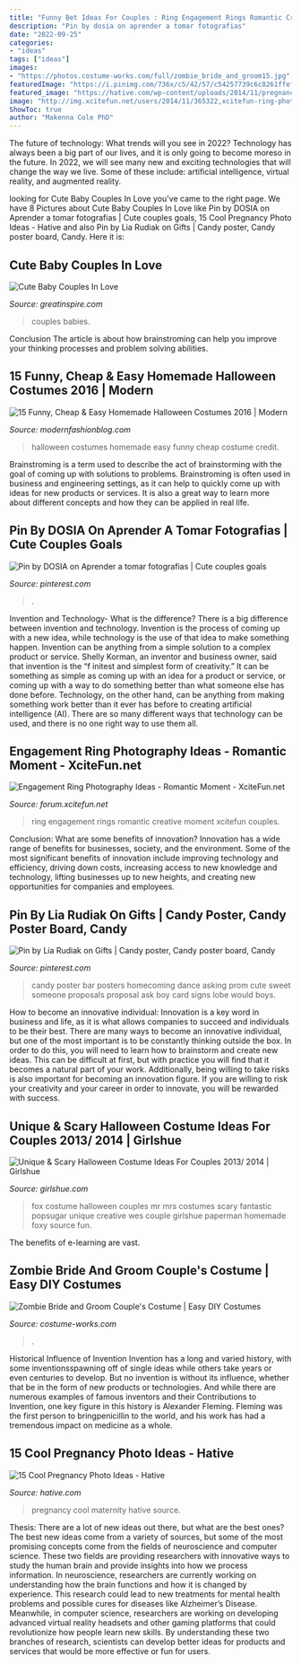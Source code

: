 ```yaml
---
title: "Funny Bet Ideas For Couples : Ring Engagement Rings Romantic Creative Moment Xcitefun Couples"
description: "Pin by dosia on aprender a tomar fotografias"
date: "2022-09-25"
categories:
- "ideas"
tags: ["ideas"]
images:
- "https://photos.costume-works.com/full/zombie_bride_and_groom15.jpg"
featuredImage: "https://i.pinimg.com/736x/c5/42/57/c54257739c6c8261ffefc7de17f98d0e--dance-posters-homecoming-ideas.jpg"
featured_image: "https://hative.com/wp-content/uploads/2014/11/pregnancy-photo-ideas/11-cool-pregnancy-photo-ideas.jpg"
image: "http://img.xcitefun.net/users/2014/11/365322,xcitefun-ring-photography-2.jpg"
ShowToc: true
author: "Makenna Cole PhD"
---
```



The future of technology: What trends will you see in 2022?
Technology has always been a big part of our lives, and it is only going to become moreso in the future. In 2022, we will see many new and exciting technologies that will change the way we live. Some of these include: artificial intelligence, virtual reality, and augmented reality.

	

		
looking for Cute Baby Couples In Love you've came to the right page. We have 8 Pictures about Cute Baby Couples In Love like Pin by DOSIA on Aprender a tomar fotografias | Cute couples goals, 15 Cool Pregnancy Photo Ideas - Hative and also Pin by Lia Rudiak on Gifts | Candy poster, Candy poster board, Candy. Here it is:
		
    
## Cute Baby Couples In Love

<img loading=lazy src="https://greatinspire.com/wp-content/uploads/2016/05/Cute-Baby-Couples-In-Love-11.jpg" onerror="this.onerror=null;this.src='https://tse4.mm.bing.net/th?id=OIP.kZwuXZn83Wnu4gLrjBz45QHaFU&amp;pid=15.1';" alt="Cute Baby Couples In Love">

_Source: greatinspire.com_

>couples babies. 

	

Conclusion
The article is about how brainstroming can help you improve your thinking processes and problem solving abilities.

    
## 15 Funny, Cheap &amp; Easy Homemade Halloween Costumes 2016 | Modern

<img loading=lazy src="http://modernfashionblog.com/wp-content/uploads/2016/08/15-Funny-Cheap-Easy-Homemade-Halloween-Costumes-2016-9.jpg" onerror="this.onerror=null;this.src='https://tse4.mm.bing.net/th?id=OIP.twPQmTTN4WO_DL2iCh-PxQHaM0&amp;pid=15.1';" alt="15 Funny, Cheap &amp; Easy Homemade Halloween Costumes 2016 | Modern">

_Source: modernfashionblog.com_

>halloween costumes homemade easy funny cheap costume credit. 

	

Brainstroming is a term used to describe the act of brainstorming with the goal of coming up with solutions to problems. Brainstroming is often used in business and engineering settings, as it can help to quickly come up with ideas for new products or services. It is also a great way to learn more about different concepts and how they can be applied in real life.

    
## Pin By DOSIA On Aprender A Tomar Fotografias | Cute Couples Goals

<img loading=lazy src="https://i.pinimg.com/736x/08/46/f6/0846f63ef6cbcdb8f64b8cff4723113f.jpg" onerror="this.onerror=null;this.src='https://tse3.mm.bing.net/th?id=OIP.q4RUWiSeqz3bsAHdzV_adwHaLL&amp;pid=15.1';" alt="Pin by DOSIA on Aprender a tomar fotografias | Cute couples goals">

_Source: pinterest.com_

>. 

	

Invention and Technology- What is the difference?
There is a big difference between invention and technology. Invention is the process of coming up with a new idea, while technology is the use of that idea to make something happen. Invention can be anything from a simple solution to a complex product or service. Shelly Korman, an inventor and business owner, said that invention is the “f initest and simplest form of creativity.” It can be something as simple as coming up with an idea for a product or service, or coming up with a way to do something better than what someone else has done before. Technology, on the other hand, can be anything from making something work better than it ever has before to creating artificial intelligence (AI). There are so many different ways that technology can be used, and there is no one right way to use them all.

    
## Engagement Ring Photography Ideas - Romantic Moment - XciteFun.net

<img loading=lazy src="http://img.xcitefun.net/users/2014/11/365322,xcitefun-ring-photography-2.jpg" onerror="this.onerror=null;this.src='https://tse1.mm.bing.net/th?id=OIP.XoA8AXLwzcYZBTsYCrocRgHaJ4&amp;pid=15.1';" alt="Engagement Ring Photography Ideas - Romantic Moment - XciteFun.net">

_Source: forum.xcitefun.net_

>ring engagement rings romantic creative moment xcitefun couples. 

	

Conclusion: What are some benefits of innovation?
Innovation has a wide range of benefits for businesses, society, and the environment. Some of the most significant benefits of innovation include improving technology and efficiency, driving down costs, increasing access to new knowledge and technology, lifting businesses up to new heights, and creating new opportunities for companies and employees.

    
## Pin By Lia Rudiak On Gifts | Candy Poster, Candy Poster Board, Candy

<img loading=lazy src="https://i.pinimg.com/736x/c5/42/57/c54257739c6c8261ffefc7de17f98d0e--dance-posters-homecoming-ideas.jpg" onerror="this.onerror=null;this.src='https://tse3.mm.bing.net/th?id=OIP.gcKnlnvrLx2B4AFz5QMriwHaJ3&amp;pid=15.1';" alt="Pin by Lia Rudiak on Gifts | Candy poster, Candy poster board, Candy">

_Source: pinterest.com_

>candy poster bar posters homecoming dance asking prom cute sweet someone proposals proposal ask boy card signs lobe would boys. 

	

How to become an innovative individual:
Innovation is a key word in business and life, as it is what allows companies to succeed and individuals to be their best. There are many ways to become an innovative individual, but one of the most important is to be constantly thinking outside the box. In order to do this, you will need to learn how to brainstorm and create new ideas. This can be difficult at first, but with practice you will find that it becomes a natural part of your work. Additionally, being willing to take risks is also important for becoming an innovation figure. If you are willing to risk your creativity and your career in order to innovate, you will be rewarded with success.

    
## Unique &amp; Scary Halloween Costume Ideas For Couples 2013/ 2014 | Girlshue

<img loading=lazy src="https://www.girlshue.com/wp-content/uploads/2016/07/unnamed-file-2451.jpg" onerror="this.onerror=null;this.src='https://tse3.mm.bing.net/th?id=OIP.XAes3A75SJZ8bYBuLAv4dQAAAA&amp;pid=15.1';" alt="Unique &amp; Scary Halloween Costume Ideas For Couples 2013/ 2014 | Girlshue">

_Source: girlshue.com_

>fox costume halloween couples mr mrs costumes scary fantastic popsugar unique creative wes couple girlshue paperman homemade foxy source fun. 

	

The benefits of e-learning are vast.

    
## Zombie Bride And Groom Couple&#039;s Costume | Easy DIY Costumes

<img loading=lazy src="https://photos.costume-works.com/full/zombie_bride_and_groom15.jpg" onerror="this.onerror=null;this.src='https://tse3.mm.bing.net/th?id=OIP.ddSaniMNc5Qcx-PRsUV_JgHaJ3&amp;pid=15.1';" alt="Zombie Bride and Groom Couple&#039;s Costume | Easy DIY Costumes">

_Source: costume-works.com_

>. 

	

Historical Influence of Invention
Invention has a long and varied history, with some inventionsspawning off of single ideas while others take years or even centuries to develop. But no invention is without its influence, whether that be in the form of new products or technologies. And while there are numerous examples of famous inventors and their Contributions to Invention, one key figure in this history is Alexander Fleming. Fleming was the first person to bringpenicillin to the world, and his work has had a tremendous impact on medicine as a whole.

    
## 15 Cool Pregnancy Photo Ideas - Hative

<img loading=lazy src="https://hative.com/wp-content/uploads/2014/11/pregnancy-photo-ideas/11-cool-pregnancy-photo-ideas.jpg" onerror="this.onerror=null;this.src='https://tse2.mm.bing.net/th?id=OIP.PH-nrj7pYGLcAD8ionDNTAHaLK&amp;pid=15.1';" alt="15 Cool Pregnancy Photo Ideas - Hative">

_Source: hative.com_

>pregnancy cool maternity hative source. 

	

Thesis: There are a lot of new ideas out there, but what are the best ones?
The best new ideas come from a variety of sources, but some of the most promising concepts come from the fields of neuroscience and computer science. These two fields are providing researchers with innovative ways to study the human brain and provide insights into how we process information. In neuroscience, researchers are currently working on understanding how the brain functions and how it is changed by experience. This research could lead to new treatments for mental health problems and possible cures for diseases like Alzheimer’s Disease. Meanwhile, in computer science, researchers are working on developing advanced virtual reality headsets and other gaming platforms that could revolutionize how people learn new skills. By understanding these two branches of research, scientists can develop better ideas for products and services that would be more effective or fun for users.

